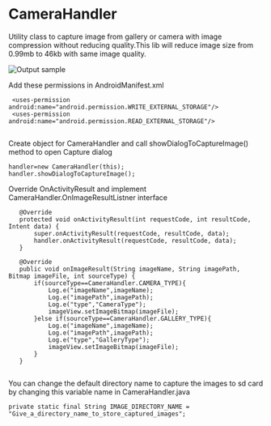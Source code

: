# CameraHandler
Utility class to capture image from gallery or camera with image compression without reducing quality.This lib will reduce image size from 0.99mb to 46kb with same image quality.

![Output sample](https://github.com/jineshfrancs/CameraHandler/blob/master/screens/screen_camera_handler.gif)

Add these permissions in AndroidManifest.xml
```
 <uses-permission android:name="android.permission.WRITE_EXTERNAL_STORAGE"/>
 <uses-permission android:name="android.permission.READ_EXTERNAL_STORAGE"/>
 
 ```
Create object for CameraHandler and call showDialogToCaptureImage() method to open Capture dialog
 ```
 handler=new CameraHandler(this);
 handler.showDialogToCaptureImage();
  ```
Override OnActivityResult and implement CameraHandler.OnImageResultListner interface

 ```
    @Override
    protected void onActivityResult(int requestCode, int resultCode, Intent data) {
        super.onActivityResult(requestCode, resultCode, data);
        handler.onActivityResult(requestCode, resultCode, data);
    }

    @Override
    public void onImageResult(String imageName, String imagePath, Bitmap imageFile, int sourceType) {
        if(sourceType==CameraHandler.CAMERA_TYPE){
            Log.e("imageName",imageName);
            Log.e("imagePath",imagePath);
            Log.e("type","CameraType");
            imageView.setImageBitmap(imageFile);
        }else if(sourceType==CameraHandler.GALLERY_TYPE){
            Log.e("imageName",imageName);
            Log.e("imagePath",imagePath);
            Log.e("type","GalleryType");
            imageView.setImageBitmap(imageFile);
        }
    }
    
 ```
You can change the default directory name to capture the images to sd card by changing this variable name in CameraHandler.java
 ```
private static final String IMAGE_DIRECTORY_NAME = "Give_a_directory_name_to_store_captured_images";
 ```

